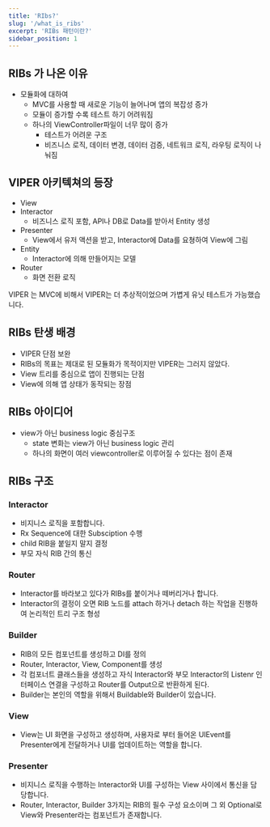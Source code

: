 ```yaml
---
title: 'RIbs?'
slug: '/what_is_ribs'
excerpt: 'RIBs 패턴이란?'
sidebar_position: 1
---
```


## RIBs 가 나온 이유

- 모듈화에 대하여
    - MVC를 사용할 때 새로운 기능이 늘어나며 앱의 복잡성 증가
    - 모듈이 증가할 수록 테스트 하기 어려워짐
    - 하나의 ViewController파일이 너무 많이 증가
        - 테스트가 어려운 구조
        - 비즈니스 로직, 데이터 변경, 데이터 검증, 네트워크 로직, 라우팅 로직이 나눠짐

## VIPER 아키텍쳐의 등장

- View
- Interactor
    - 비즈니스 로직 포함, API나 DB로 Data를 받아서 Entity 생성
- Presenter
    - View에서 유저 액션을 받고, Interactor에 Data를 요쳥하여 View에 그림
- Entity
    - Interactor에 의해 만들어지는 모델
- Router
    - 화면 전환 로직

VIPER 는 MVC에 비해서 VIPER는 더 추상적이었으며 가볍게 유닛 테스트가 가능했습니다.

## RIBs 탄생 배경

- VIPER 단점 보완
- RIBs의 목표는 제대로 된 모듈화가 목적이지만 VIPER는 그러지 않았다.
- View 트리를 중심으로 앱이 진행되는 단점
- View에 의해 앱 상태가 동작되는 장점

## RIBs 아이디어

- view가 아닌 business logic 중심구조
    - state 변화는 view가 아닌 business logic 관리
    - 하나의 화면이 여러 viewcontroller로 이루어질 수 있다는 점이 존재

## RIBs 구조

### Interactor

- 비지니스 로직을 포함합니다.
- Rx Sequence에 대한 Subsciption 수행
- child RIB을 붙일지 말지 결정
- 부모 자식 RIB 간의 통신

### Router

- Interactor를 바라보고 있다가 RIBs를 붙이거나 떼버리거나 합니다.
- Interactor의 결정이 오면 RIB 노드를 attach 하거나 detach 하는 작업을 진행하여 논리적인 트리 구조 형성

### Builder

- RIB의 모든 컴포넌트를 생성하고 DI를 정의
- Router, Interactor, View, Component를 생성
- 각 컴포너트 클래스들을 생성하고 자식 Interactor와 부모 Interactor의 Listenr 인터페이스 연결을 구성하고 Router를 Output으로 반환하게 된다.
- Builder는 본인의 역할을 위해서 Buildable와 Builder이 있습니다.

### View

- View는 UI 화면을 구성하고 생성하며, 사용자로 부터 들어온 UIEvent를 Presenter에게 전달하거나 UI를 업데이트하는 역할을 합니다.

### Presenter

- 비지니스 로직을 수행하는 Interactor와 UI를 구성하는 View 사이에서 통신을 담당합니다.
- Router, Interactor, Builder 3가지는 RIB의 필수 구성 요소이며 그 외 Optional로 View와 Presenter라는 컴포넌트가 존재합니다.
